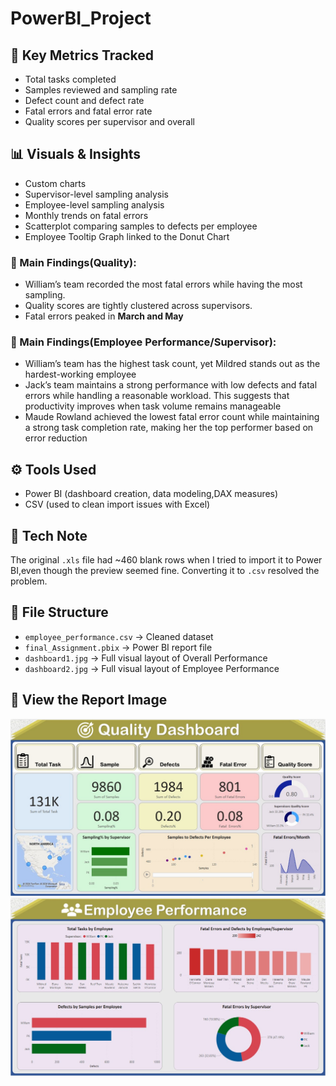 # PowerBI_Project

## 🎯 Key Metrics Tracked
- Total tasks completed
- Samples reviewed and sampling rate
- Defect count and defect rate
- Fatal errors and fatal error rate
- Quality scores per supervisor and overall

## 📊 Visuals & Insights
- Custom charts
- Supervisor-level sampling analysis
- Employee-level sampling analysis
- Monthly trends on fatal errors
- Scatterplot comparing samples to defects per employee
- Employee Tooltip Graph linked to the Donut Chart

### 🧠 Main Findings(Quality):
- William’s team recorded the most fatal errors while having the most sampling.
- Quality scores are tightly clustered across supervisors.
- Fatal errors peaked in **March and May**

### 🧠 Main Findings(Employee Performance/Supervisor):
- William’s team has the highest task count, yet Mildred stands out as the hardest-working employee
- Jack’s team maintains a strong performance with low defects and fatal errors while handling a reasonable workload. This suggests that productivity
  improves when task volume remains manageable
- Maude Rowland achieved the lowest fatal error count while maintaining a strong task completion rate, making her the top performer based on error reduction

## ⚙️ Tools Used
- Power BI (dashboard creation, data modeling,DAX measures)
- CSV (used to clean import issues with Excel)

## 📝 Tech Note
The original `.xls` file had ~460 blank rows when I tried to import it to Power BI,even though the preview seemed fine. Converting it to `.csv` resolved the problem.

## 📂 File Structure
- `employee_performance.csv` → Cleaned dataset
- `final_Assignment.pbix` → Power BI report file
- `dashboard1.jpg` → Full visual layout of Overall Performance
- `dashboard2.jpg` → Full visual layout of Employee Performance

## 🔗 View the Report Image
![Overall Performance Preview](./Visuals/dashboard_1.jpg)
![Employee Preview](./Visuals/dashboard_2.jpg)
